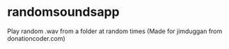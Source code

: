 # randomsoundsapp
Play random .wav from a folder at random times (Made for jimduggan from donationcoder.com)
